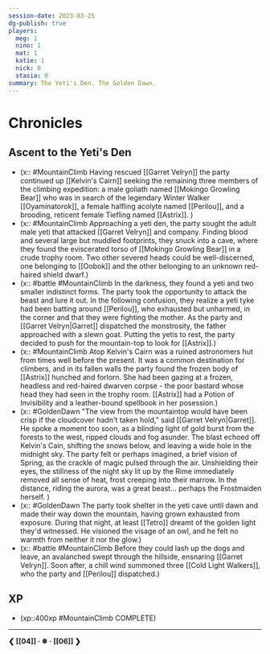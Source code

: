 ```yaml
---
session-date: 2023-03-25
dg-publish: true
players: 
  meg: 1
  nino: 1
  mat: 1
  katie: 1
  nick: 0
  stasia: 0
summary: The Yeti's Den. The Golden Dawn.
---
```

# Chronicles
##  Ascent to the Yeti's Den
- (x:: #MountainClimb Having rescued [[Garret Velryn]] the party continued up [[Kelvin's Cairn]] seeking the remaining three members of the climbing expedition: a male goliath named [[Mokingo Growling Bear]] who was in search of the legendary Winter Walker [[Oyaminatorok]], a female halfling acolyte named [[Perilou]], and a brooding, reticent female Tiefling named [[Astrix]]. )
- (x:: #MountainClimb Approaching a yeti den, the party sought the adult male yeti that attacked [[Garret Velryn]] and company. Finding blood and several large but muddled footprints, they snuck into a cave, where they found the eviscerated torso of [[Mokingo Growling Bear]] in a crude trophy room. Two other severed heads could be well-discerned, one belonging to [[Oobok]] and the other belonging to an unknown red-haired shield dwarf.)
- (x:: #battle #MountainClimb In the darkness, they found a yeti and two smaller indistinct forms. The party took the opportunity to attack the beast and lure it out. In the following confusion, they realize a yeti tyke had been batting around [[Perilou]], who exhausted but unharmed, in the corner and that they were fighting the mother. As the party and [[Garret Velryn|Garret]] dispatched the monstrosity, the father approached with a slewn goat. Putting the yetis to rest, the party decided to push for the mountain-top to look for [[Astrix]].)
- (x:: #MountainClimb Atop Kelvin's Cairn was a ruined astronomers hut from times well before the present. It was a common destination for climbers, and in its fallen walls the party found the frozen body of [[Astrix]] hunched and forlorn. She had been gazing at a frozen, headless and red-haired dwarven corpse - the poor bastard whose head they had seen in the trophy room. [[Astrix]] had a Potion of Invisibility and a leather-bound spellbook in her posession.)
- (x:: #GoldenDawn "The view from the mountaintop would have been crisp if the cloudcover hadn't taken hold," said [[Garret Velryn|Garret]]. He spoke a moment too soon, as a blinding light of gold burst from the forests to the west, ripped clouds and fog asunder. The blast echoed off Kelvin's Cain, shifting the snows below, and leaving a wide hole in the midnight sky. The party felt or perhaps imagined, a brief vision of Spring, as the crackle of magic pulsed through the air. Unshielding their eyes, the stillness of the night sky lit up by the Rime immediately removed all sense of heat, frost creeping into their marrow. In the distance, riding the aurora, was a great beast... perhaps the Frostmaiden herself. )
- (x:: #GoldenDawn The party took shelter in the yeti cave until dawn and made their way down the mountain, having grown exhausted from exposure. During that night, at least [[Tetro]] dreamt of the golden light they'd witnessed. He visioned the visage of an owl, and he felt no warmth from neither it nor the glow.)
- (x:: #battle #MountainClimb Before they could lash up the dogs and leave, an avalanched swept through the hillside, ensnaring [[Garret Velryn]]. Soon after, a chill wind summoned three [[Cold Light Walkers]], who the party and [[Perilou]] dispatched.)

## XP
- (xp::400xp #MountainClimb COMPLETE)

---
**❮ [[04]] · ❄ ·  [[06]] ❯**
